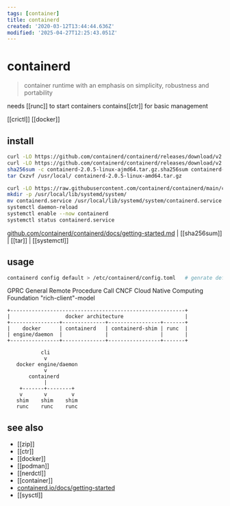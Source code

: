 ```yaml
---
tags: [container]
title: containerd
created: '2020-03-12T13:44:44.636Z'
modified: '2025-04-27T12:25:43.051Z'
---
```


# containerd

> container runtime with an emphasis on simplicity, robustness and portability

needs [[runc]] to start containers
contains[[ctr]] for basic management

[[crictl]] [[docker]]

## install

```sh
curl -LO https://github.com/containerd/containerd/releases/download/v2.0.5/containerd-2.0.5-linux-amd64.tar.gz
curl -LO https://github.com/containerd/containerd/releases/download/v2.0.5/containerd-2.0.5-linux-amd64.tar.gz.sha256sum
sha256sum -c containerd-2.0.5-linux-ajmd64.tar.gz.sha256sum containerd-2.0.5-linux-amd64.tar.gz
tar Cxzvf /usr/local/ containerd-2.0.5-linux-amd64.tar.gz

curl -LO https://raw.githubusercontent.com/containerd/containerd/main/containerd.service
mkdir -p /usr/local/lib/systemd/system/
mv containerd.service /usr/local/lib/systemd/system/containerd.service
systemctl daemon-reload
systemctl enable --now containerd
systemctl status containerd.service
```

[github.com/containerd/containerd/docs/getting-started.md](https://github.com/containerd/containerd/blob/main/docs/getting-started.md) | [[sha256sum]] | [[tar]] | [[systemctl]]

## usage

```sh
containerd config default > /etc/containerd/config.toml   # genrate default config
```

GPRC General Remote Procedure Call
CNCF Cloud Native Computing Foundation
"rich-client"-model

```
+---------------------------------------------------------+
|                  docker architecture                    |
+----------------+--------------+-----------------+-------+
|    docker      | containerd   | containerd-shim | runc  |
| engine/daemon  |              |                 |       |
+----------------+--------------+-----------------+-------+

           cli
            v
   docker engine/daemon
            v
       containerd
            |
    +-------+--------+
    v       v        v
   shim    shim    shim
   runc    runc    runc
```

## see also

- [[zip]]
- [[ctr]]
- [[docker]]
- [[podman]]
- [[nerdctl]]
- [[container]]
- [containerd.io/docs/getting-started](https://containerd.io/docs/getting-started/)
- [[sysctl]]
